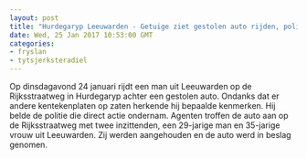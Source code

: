 ```yaml
---
layout: post
title: "Hurdegaryp Leeuwarden - Getuige ziet gestolen auto rijden, politie houdt twee inzittenden aan"
date: Wed, 25 Jan 2017 10:53:00 GMT
categories: 
- fryslan 
- tytsjerksteradiel 
---
```


Op dinsdagavond 24 januari rijdt een man uit Leeuwarden op de Rijksstraatweg in Hurdegaryp achter een gestolen auto. Ondanks dat er andere kentekenplaten op zaten herkende hij bepaalde kenmerken. Hij belde de politie die direct actie ondernam. Agenten troffen de auto aan op de Rijksstraatweg met twee inzittenden, een  29-jarige man en 35-jarige vrouw uit Leeuwarden. Zij werden aangehouden en de auto werd in beslag genomen.
